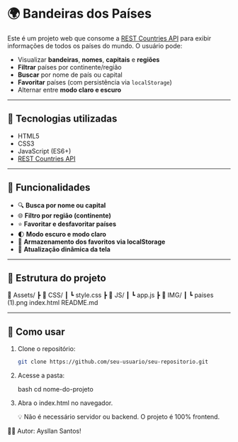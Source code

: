 # 🌍 Bandeiras dos Países

Este é um projeto web que consome a [REST Countries API](https://restcountries.com/) para exibir informações de todos os países do mundo. O usuário pode:

- Visualizar **bandeiras**, **nomes**, **capitais** e **regiões**
- **Filtrar** países por continente/região
- **Buscar** por nome de país ou capital
- **Favoritar** países (com persistência via `localStorage`)
- Alternar entre **modo claro e escuro**

---

## 🚀 Tecnologias utilizadas

- HTML5
- CSS3
- JavaScript (ES6+)
- [REST Countries API](https://restcountries.com/)

---

## 🔧 Funcionalidades

- 🔍 **Busca por nome ou capital**
- 🌐 **Filtro por região (continente)**
- ⭐ **Favoritar e desfavoritar países**
- 🌓 **Modo escuro e modo claro**
- 🧠 **Armazenamento dos favoritos via localStorage**
- 🔁 **Atualização dinâmica da tela**

---

## 📁 Estrutura do projeto

📁 Assets/
┣ 📁 CSS/
┃ ┗ style.css
┣ 📁 JS/
┃ ┗ app.js
┣ 📁 IMG/
┃ ┗ paises (1).png
index.html
README.md

---

## 📌 Como usar

1. Clone o repositório:
   ```bash
   git clone https://github.com/seu-usuario/seu-repositorio.git
2. Acesse a pasta:

    bash
    cd nome-do-projeto

3. Abra o index.html no navegador.

   💡 Não é necessário servidor ou backend. O projeto é 100% frontend.

🧑‍💻 Autor:
Aysllan Santos!
